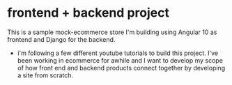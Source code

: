 # frontend + backend project

This is a sample mock-ecommerce store I'm building using Angular 10 as frontend and Django for the backend.

- i'm following a few different youtube tutorials to build this project. I've been working in ecommerce for awhile and I want to develop my scope of how front end and backend products connect together by developing a site from scratch.
